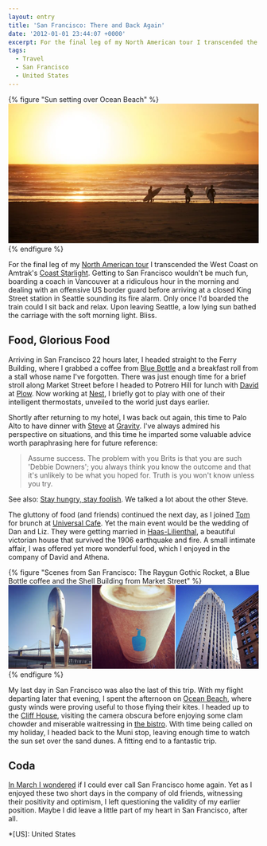```yaml
---
layout: entry
title: 'San Francisco: There and Back Again'
date: '2012-01-01 23:44:07 +0000'
excerpt: For the final leg of my North American tour I transcended the West Coast on Amtrak's Coast Starlight. Getting to San Francisco wouldn't be much fun, boarding a coach in Vancouver at a ridiculous hour in the morning and dealing with an offensive US border guard before arriving at a closed King Street station in Seattle sounding its fire alarm.
tags:
  - Travel
  - San Francisco
  - United States
---
```

{% figure "Sun setting over Ocean Beach" %}
![](/assets/images/2012/01/san_francisco.jpg)
{% endfigure %}

For the final leg of my [North American tour][1] I transcended the West Coast on Amtrak's [Coast Starlight][2]. Getting to San Francisco wouldn't be much fun, boarding a coach in Vancouver at a ridiculous hour in the morning and dealing with an offensive US border guard before arriving at a closed King Street station in Seattle sounding its fire alarm. Only once I'd boarded the train could I sit back and relax. Upon leaving Seattle, a low lying sun bathed the carriage with the soft morning light. Bliss.

## Food, Glorious Food
Arriving in San Francisco 22 hours later, I headed straight to the Ferry Building, where I grabbed a coffee from [Blue Bottle][4] and a breakfast roll from a stall whose name I've forgotten. There was just enough time for a brief stroll along Market Street before I headed to Potrero Hill for lunch with [David][5] at [Plow][6]. Now working at [Nest][7], I briefly got to play with one of their intelligent thermostats, unveiled to the world just days earlier.

Shortly after returning to my hotel, I was back out again, this time to Palo Alto to have dinner with [Steve][8] at [Gravity][9]. I've always admired his perspective on situations, and this time he imparted some valuable advice worth paraphrasing here for future reference:

> Assume success. The problem with you Brits is that you are such 'Debbie Downers'; you always think you know the outcome and that it's unlikely to be what you hoped for. Truth is you won't know unless you try.

See also: [Stay hungry, stay foolish][10]. We talked a lot about the other Steve.

The gluttony of food (and friends) continued the next day, as I joined [Tom][11] for brunch at [Universal Cafe][12]. Yet the main event would be the wedding of Dan and Liz. They were getting married in [Haas-Lilienthal][13], a beautiful victorian house that survived the 1906 earthquake and fire. A small intimate affair, I was offered yet more wonderful food, which I enjoyed in the company of David and Athena.

{% figure "Scenes from San Francisco: The Raygun Gothic Rocket, a Blue Bottle coffee and the Shell Building from Market Street" %}
![](/assets/images/2012/01/san_francisco_scenes.jpg)
{% endfigure %}

My last day in San Francisco was also the last of this trip. With my flight departing later that evening, I spent the afternoon on [Ocean Beach][14], where gusty winds were proving useful to those flying their kites. I headed up to the [Cliff House][15], visiting the camera obscura before enjoying some clam chowder and miserable waitressing in [the bistro][16]. With time being called on my holiday, I headed back to the Muni stop, leaving enough time to watch the sun set over the sand dunes. A fitting end to a fantastic trip.

## Coda
[In March I wondered][17] if I could ever call San Francisco home again. Yet as I enjoyed these two short days in the company of old friends, witnessing their positivity and optimism, I left questioning the validity of my earlier position. Maybe I did leave a little part of my heart in San Francisco, after all.

[1]: /2011/12/north_america/
[2]: http://en.wikipedia.org/wiki/Coast_Starlight
[4]: http://bluebottlecoffee.net/locations/ferry-building/
[5]: http://davidlwarner.com/
[6]: http://eatatplow.com/
[7]: http://nest.com/
[8]: http://foundationcapital.com/people/partners/steve_vassallo.php
[9]: http://gravitywinebar.com/
[10]: /2011/10/stay_hungry_stay_foolish/
[11]: http://twitter.com/tomdzk
[12]: http://universalcafe.net/
[13]: http://sfheritage.org/haas-lilienthal-house/
[14]: http://en.wikipedia.org/wiki/Ocean_Beach,_San_Francisco,_California
[15]: http://en.wikipedia.org/wiki/Cliff_House,_San_Francisco
[16]: http://cliffhouse.com/bistro/
[17]: /2011/03/san_francisco/

*[US]: United States
